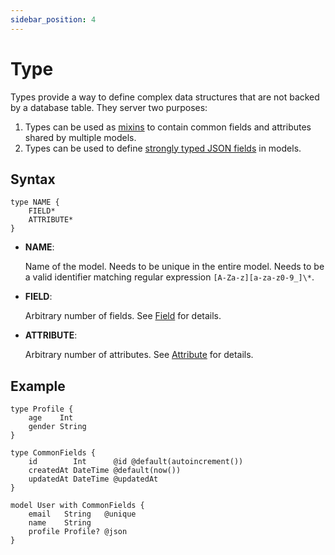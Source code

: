 ```yaml
---
sidebar_position: 4
---
```


# Type

Types provide a way to define complex data structures that are not backed by a database table. They server two purposes:

1. Types can be used as [mixins](../../modeling/mixin.md) to contain common fields and attributes shared by multiple models.
2. Types can be used to define [strongly typed JSON fields](../../modeling/typed-json.md) in models.

## Syntax

```zmodel
type NAME {
    FIELD*
    ATTRIBUTE*
}
```

-   **NAME**:

    Name of the model. Needs to be unique in the entire model. Needs to be a valid identifier matching regular expression `[A-Za-z][a-za-z0-9_]\*`.

-   **FIELD**:

    Arbitrary number of fields. See [Field](./data-field.md) for details.

-   **ATTRIBUTE**:

    Arbitrary number of attributes. See [Attribute](./attribute.md) for details.

## Example

```zmodel
type Profile {
    age    Int
    gender String
}

type CommonFields {
    id        Int      @id @default(autoincrement())
    createdAt DateTime @default(now())
    updatedAt DateTime @updatedAt
}

model User with CommonFields {
    email   String   @unique
    name    String
    profile Profile? @json
}
```